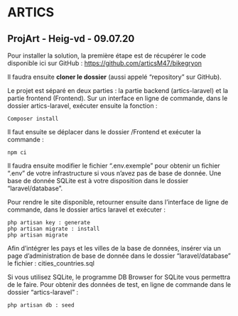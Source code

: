 # **ARTICS**

## ProjArt - Heig-vd - 09.07.20

Pour installer la solution, la première étape est de récupérer le code disponible ici sur GitHub :
https://github.com/articsM47/bikegryon

Il faudra ensuite **cloner le dossier** (aussi appelé “repository” sur GitHub).

Le projet est séparé en deux parties : la partie backend (artics-laravel) et la partie frontend (Frontend).
Sur un interface en ligne de commande, dans le dossier artics-laravel, exécuter ensuite la fonction :

```
Composer install
```

Il faut ensuite se déplacer dans le dossier /Frontend et exécuter la commande :

```
npm ci
```

Il faudra ensuite modifier le fichier “.env.exemple” pour obtenir un fichier “.env” de votre infrastructure si vous n’avez pas de base de donnée. Une base de donnée SQLite est à votre disposition dans le dossier “laravel/database”.

Pour rendre le site disponible, retourner ensuite dans l’interface de ligne de commande, dans le dossier artics laravel et exécuter :

```
php artisan key : generate
php artisan migrate : install
php artisan migrate
```

Afin d’intégrer les pays et les villes de la base de données, insérer via un page d’administration de base de donnée dans le dossier “laravel/database” le fichier : cities_countries.sql

Si vous utilisez SQLite, le programme DB Browser for SQLite vous permettra de le faire.
Pour obtenir des données de test, en ligne de commande dans le dossier “artics-laravel” :

```
php artisan db : seed
```

